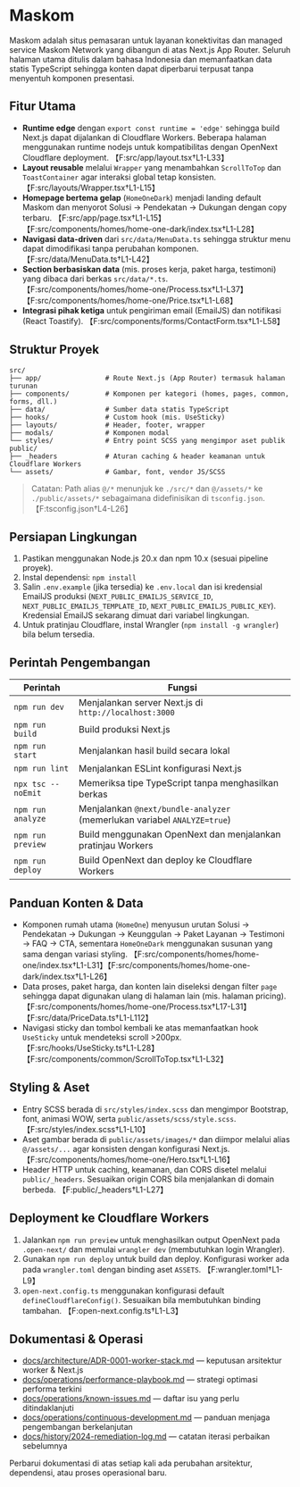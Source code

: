 # Maskom

Maskom adalah situs pemasaran untuk layanan konektivitas dan managed service Maskom Network yang dibangun di atas Next.js App Router. Seluruh halaman utama ditulis dalam bahasa Indonesia dan memanfaatkan data statis TypeScript sehingga konten dapat diperbarui terpusat tanpa menyentuh komponen presentasi.

## Fitur Utama
- **Runtime edge** dengan `export const runtime = 'edge'` sehingga build Next.js dapat dijalankan di Cloudflare Workers. Beberapa halaman menggunakan runtime nodejs untuk kompatibilitas dengan OpenNext Cloudflare deployment. 【F:src/app/layout.tsx†L1-L33】
- **Layout reusable** melalui `Wrapper` yang menambahkan `ScrollToTop` dan `ToastContainer` agar interaksi global tetap konsisten. 【F:src/layouts/Wrapper.tsx†L1-L15】
- **Homepage bertema gelap** (`HomeOneDark`) menjadi landing default Maskom dan menyorot Solusi → Pendekatan → Dukungan dengan copy terbaru. 【F:src/app/page.tsx†L1-L15】【F:src/components/homes/home-one-dark/index.tsx†L1-L28】
- **Navigasi data-driven** dari `src/data/MenuData.ts` sehingga struktur menu dapat dimodifikasi tanpa perubahan komponen. 【F:src/data/MenuData.ts†L1-L42】
- **Section berbasiskan data** (mis. proses kerja, paket harga, testimoni) yang dibaca dari berkas `src/data/*.ts`. 【F:src/components/homes/home-one/Process.tsx†L1-L37】【F:src/components/homes/home-one/Price.tsx†L1-L68】
- **Integrasi pihak ketiga** untuk pengiriman email (EmailJS) dan notifikasi (React Toastify). 【F:src/components/forms/ContactForm.tsx†L1-L58】

## Struktur Proyek
```
src/
├── app/                # Route Next.js (App Router) termasuk halaman turunan
├── components/         # Komponen per kategori (homes, pages, common, forms, dll.)
├── data/               # Sumber data statis TypeScript
├── hooks/              # Custom hook (mis. UseSticky)
├── layouts/            # Header, footer, wrapper
├── modals/             # Komponen modal
└── styles/             # Entry point SCSS yang mengimpor aset publik
public/
├── _headers            # Aturan caching & header keamanan untuk Cloudflare Workers
└── assets/             # Gambar, font, vendor JS/SCSS
```

> Catatan: Path alias `@/*` menunjuk ke `./src/*` dan `@/assets/*` ke `./public/assets/*` sebagaimana didefinisikan di `tsconfig.json`. 【F:tsconfig.json†L4-L26】

## Persiapan Lingkungan
1. Pastikan menggunakan Node.js 20.x dan npm 10.x (sesuai pipeline proyek).
2. Instal dependensi: `npm install`
3. Salin `.env.example` (jika tersedia) ke `.env.local` dan isi kredensial EmailJS produksi (`NEXT_PUBLIC_EMAILJS_SERVICE_ID`, `NEXT_PUBLIC_EMAILJS_TEMPLATE_ID`, `NEXT_PUBLIC_EMAILJS_PUBLIC_KEY`). Kredensial EmailJS sekarang dimuat dari variabel lingkungan.
4. Untuk pratinjau Cloudflare, instal Wrangler (`npm install -g wrangler`) bila belum tersedia.

## Perintah Pengembangan
| Perintah | Fungsi |
| --- | --- |
| `npm run dev` | Menjalankan server Next.js di `http://localhost:3000` |
| `npm run build` | Build produksi Next.js |
| `npm run start` | Menjalankan hasil build secara lokal |
| `npm run lint` | Menjalankan ESLint konfigurasi Next.js |
| `npx tsc --noEmit` | Memeriksa tipe TypeScript tanpa menghasilkan berkas |
| `npm run analyze` | Menjalankan `@next/bundle-analyzer` (memerlukan variabel `ANALYZE=true`) |
| `npm run preview` | Build menggunakan OpenNext dan menjalankan pratinjau Workers |
| `npm run deploy` | Build OpenNext dan deploy ke Cloudflare Workers |

## Panduan Konten & Data
- Komponen rumah utama (`HomeOne`) menyusun urutan Solusi → Pendekatan → Dukungan → Keunggulan → Paket Layanan → Testimoni → FAQ → CTA, sementara `HomeOneDark` menggunakan susunan yang sama dengan variasi styling. 【F:src/components/homes/home-one/index.tsx†L1-L31】【F:src/components/homes/home-one-dark/index.tsx†L1-L26】
- Data proses, paket harga, dan konten lain diseleksi dengan filter `page` sehingga dapat digunakan ulang di halaman lain (mis. halaman pricing). 【F:src/components/homes/home-one/Process.tsx†L17-L31】【F:src/data/PriceData.ts†L1-L112】
- Navigasi sticky dan tombol kembali ke atas memanfaatkan hook `UseSticky` untuk mendeteksi scroll >200px. 【F:src/hooks/UseSticky.ts†L1-L28】【F:src/components/common/ScrollToTop.tsx†L1-L32】

## Styling & Aset
- Entry SCSS berada di `src/styles/index.scss` dan mengimpor Bootstrap, font, animasi WOW, serta `public/assets/scss/style.scss`. 【F:src/styles/index.scss†L1-L10】
- Aset gambar berada di `public/assets/images/*` dan diimpor melalui alias `@/assets/...` agar konsisten dengan konfigurasi Next.js. 【F:src/components/homes/home-one/Hero.tsx†L1-L16】
- Header HTTP untuk caching, keamanan, dan CORS disetel melalui `public/_headers`. Sesuaikan origin CORS bila menjalankan di domain berbeda. 【F:public/_headers†L1-L27】

## Deployment ke Cloudflare Workers
1. Jalankan `npm run preview` untuk menghasilkan output OpenNext pada `.open-next/` dan memulai `wrangler dev` (membutuhkan login Wrangler).
2. Gunakan `npm run deploy` untuk build dan deploy. Konfigurasi worker ada pada `wrangler.toml` dengan binding aset `ASSETS`. 【F:wrangler.toml†L1-L9】
3. `open-next.config.ts` menggunakan konfigurasi default `defineCloudflareConfig()`. Sesuaikan bila membutuhkan binding tambahan. 【F:open-next.config.ts†L1-L3】

## Dokumentasi & Operasi
- [docs/architecture/ADR-0001-worker-stack.md](docs/architecture/ADR-0001-worker-stack.md) — keputusan arsitektur worker & Next.js
- [docs/operations/performance-playbook.md](docs/operations/performance-playbook.md) — strategi optimasi performa terkini
- [docs/operations/known-issues.md](docs/operations/known-issues.md) — daftar isu yang perlu ditindaklanjuti
- [docs/operations/continuous-development.md](docs/operations/continuous-development.md) — panduan menjaga pengembangan berkelanjutan
- [docs/history/2024-remediation-log.md](docs/history/2024-remediation-log.md) — catatan iterasi perbaikan sebelumnya

Perbarui dokumentasi di atas setiap kali ada perubahan arsitektur, dependensi, atau proses operasional baru.
